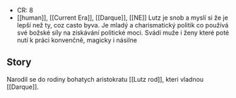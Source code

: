 - CR: 8
- [[human]], [[Current Era]], [[Darque]], [[NE]]
Lutz je snob a myslí si že je lepší než ty, coz casto byva. Je  mladý a charismatický politik co používá své božské síly na získávání politické moci. Svádí muže i ženy které poté nutí k práci konvenčně, magicky i násilne
## Story
Narodil se do rodiny bohatych aristokratu [[Lutz rod]], kteri vladnou [[Darque]]. 